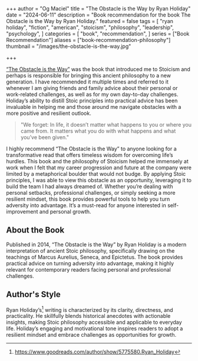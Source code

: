 +++
author = "Og Maciel"
title = "The Obstacle is the Way by Ryan Holiday"
date = "2024-06-11"
description = "Book recommendation for the book The Obstacle is the Way by Ryan Holiday."
featured = false
tags = [
    "ryan holiday",
    "fiction",
    "american",
    "stoicism",
    "philosophy",
    "leadership",
    "psychology",
]
categories = [
    "book",
    "recommendation",
]
series = ["Book Recommendation"]
aliases = ["book-recommendation-philosophy"]
thumbnail = "/images/the-obstacle-is-the-way.jpg"

+++

[“The Obstacle is the Way”](https://amzn.to/3RiPkNp) was the book that introduced me to Stoicism and perhaps is responsible for bringing this ancient philosophy to a new generation. I have recommended it multiple times and referred to it whenever I am giving friends and family advice about their personal or work-related challenges, as well as for my own day-to-day challenges. Holiday’s ability to distill Stoic principles into practical advice has been invaluable in helping me and those around me navigate obstacles with a more positive and resilient outlook.

> "We forget: In life, it doesn’t matter what happens to you or where you came from. It matters what you do with what happens and what you’ve been given."

I highly recommend “The Obstacle is the Way” to anyone looking for a transformative read that offers timeless wisdom for overcoming life’s hurdles. This book and the philosophy of Stoicism helped me immensely at work when I felt that my career progression and future at the company were limited by a metaphorical boulder that would not budge. By applying Stoic principles, I was able to view this obstacle as an opportunity, leveraging it to build the team I had always dreamed of. Whether you’re dealing with personal setbacks, professional challenges, or simply seeking a more resilient mindset, this book provides powerful tools to help you turn adversity into advantage. It’s a must-read for anyone interested in self-improvement and personal growth.
<!--more-->

## About the Book

Published in 2014, “The Obstacle is the Way” by Ryan Holiday is a modern interpretation of ancient Stoic philosophy, specifically drawing on the teachings of Marcus Aurelius, Seneca, and Epictetus. The book provides practical advice on turning adversity into advantage, making it highly relevant for contemporary readers facing personal and professional challenges.

## Author's Style

Ryan Holiday’s[^1] writing is characterized by its clarity, directness, and practicality. He skillfully blends historical anecdotes with actionable insights, making Stoic philosophy accessible and applicable to everyday life. Holiday’s engaging and motivational tone inspires readers to adopt a resilient mindset and embrace challenges as opportunities for growth.

[^1]: https://www.goodreads.com/author/show/5775580.Ryan_Holiday
